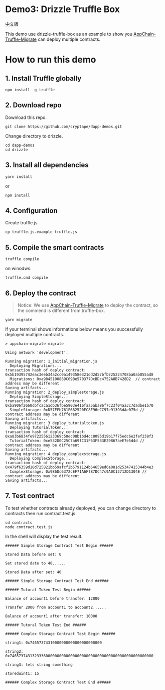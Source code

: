 # Demo3: Drizzle Truffle Box

[中文版](doc/zh/README_zh.md)

This demo use drizzle-truffle-box as an example to show you [AppChain-Truffle-Migrate](https://github.com/cryptape/appchain-truffle-migrate) can deploy multiple contracts.

# How to run this demo

## 1. Install Truffle globally

```shell
npm install -g truffle
```

## 2. Download repo
Download this repo.

```shell
git clone https://github.com/cryptape/dapp-demos.git
```
Change directory to drizzle.

```shell
cd dapp-demos
cd drizzle
```

## 3. Install all dependencies

```shell
yarn install
```

or

```shell
npm install
```

## 4. Configuration

Create truffle.js.

```shell
cp truffle.js.example truffle.js
```

## 5. Compile the smart contracts

```shell
truffle compile
```

on winodws:

```shell
truffle.cmd compile
```

## 6. Deploy the contract
> Notice: We use [AppChain-Truffle-Migrate](https://github.com/cryptape/appchain-truffle-migrate) to deploy the contract, so the commend is different from truffle-box.

```shell
yarn migrate
```
If your terminal shows informations below means you successfully deployed multiple contracts.

```shell
> appchain-migrate migrate

Using network 'development'.

Running migration: 1_initial_migration.js
  Deploying Migrations...
transaction hash of deploy contract:  0x5b19395742eac3eeb34a2cc0a149358e321dd2d57bfb725224708ba0ab855ad8
  Migrations: 0xa9845100889C69Be570377DcBDc4752A8B7428D2  // contract address may be different
Saving artifacts...
Running migration: 2_deploy_simplestorage.js
  Deploying SimpleStorage...
transaction hash of deploy contract:  0xba906f2660dbfcaca1db36fbe5903e416faa5aba86f7c23f04aa3c7dadbe1b70
  SimpleStorage: 0xD57EFb761F682520EC8F96eCC97e91393dAe075d // contract address may be different
Saving artifacts...
Running migration: 3_deploy_tutorialtoken.js
  Deploying TutorialToken...
transaction hash of deploy contract:  0xa83b6834fe9722556123369c50ec08b1bd4cc8095d19b17f75edc6e2fef238f3
  TutorialToken: 0xe532D0C25C7a69fC31F63F533E29867aeE7e5d4d // contract address may be different
Saving artifacts...
Running migration: 4_deploy_complexstorage.js
  Deploying ComplexStorage...
transaction hash of deploy contract:  0x479f6359d18d725821bb59afcf2b5791124b64659ed6a081d25347415344b4e3
  ComplexStorage: 0x986Dc6372cEF71A6Ff87DC47c9A0C12712D1304E // contract address may be different
Saving artifacts...
```

## 7. Test contract

To test whether contracts already deployed, you can change directory to contracts then run contract.test.js.

```shell
cd contracts
node contract.test.js
```
In the shell will display the test result.

```shell
###### Simple Storage Contract Test Begin ######

Stored Data before set: 0

Set stored date to 40......

Stored Data after set: 40

###### Simple Storage Contract Test End ######

###### Tutoral Token Test Begin ######

Balance of account1 before transfer: 12000

Transfer 2000 from account1 to account2......

Balance of account1 after transfer: 10000

###### Tutoral Token Test End ######

###### Complex Storage Contract Test Begin ######

string1: 0x74657374310000000000000000000000

string2: 0x7465737431323336000000000000000000000000000000000000000000000000

string3: lets string something

storeduint1: 15

###### Complex Storage Contract Test End ######
```
